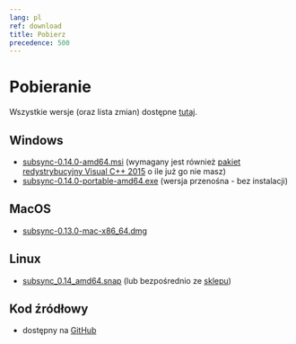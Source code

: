 ```yaml
---
lang: pl
ref: download
title: Pobierz
precedence: 500
---
```

# Pobieranie
Wszystkie wersje (oraz lista zmian) dostępne [tutaj](https://github.com/sc0ty/subsync/releases).

## Windows
* [subsync-0.14.0-amd64.msi](https://github.com/sc0ty/subsync/releases/download/0.14/subsync-0.14.0-amd64.msi)
(wymagany jest również [pakiet redystrybucyjny Visual C++ 2015](https://www.microsoft.com/pl-PL/download/details.aspx?id=53587) o ile już go nie masz)
* [subsync-0.14.0-portable-amd64.exe](https://github.com/sc0ty/subsync/releases/download/0.14/subsync-0.14.0-portable-amd64.exe)
(wersja przenośna - bez instalacji)

## MacOS
* [subsync-0.13.0-mac-x86_64.dmg](https://github.com/sc0ty/subsync/releases/download/0.13/subsync-0.13.0-mac-x86_64.dmg)

## Linux
* [subsync_0.14_amd64.snap](https://github.com/sc0ty/subsync/releases/download/0.14/subsync_0.14_amd64.snap) (lub bezpośrednio ze [sklepu](https://snapcraft.io/subsync))

## Kod źródłowy
* dostępny na [GitHub](https://github.com/sc0ty/subsync)
